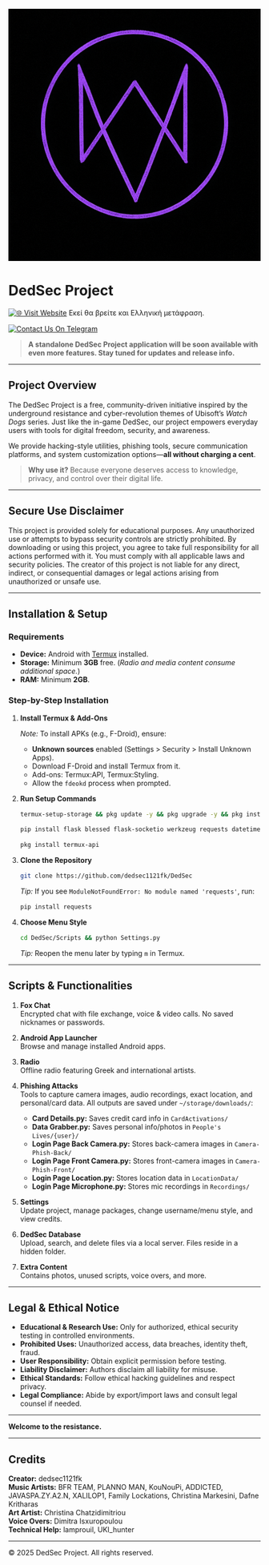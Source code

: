 
![Custom Purple Fox Logo](https://github.com/dedsec1121fk/DedSec/blob/f5fabcbd129e7cc233a728f78299a4db5abd00fb/Extra%20Content/Images/Custom%20Purple%20Fox%20Logo.png?raw=true)

# DedSec Project

[![🌐 Visit Website](https://img.shields.io/badge/Website-ded--sec.space-blue?style=for-the-badge)](https://www.ded-sec.space)
Εκεί θα βρείτε και Ελληνική μετάφραση.

[![Contact Us On Telegram](https://img.shields.io/badge/Telegram-Contact%20Us-blue?style=for-the-badge&logo=telegram)](https://t.me/dedsecproject)

> **A standalone DedSec Project application will be soon available with even more features. Stay tuned for updates and release info.**

---

## Project Overview

The DedSec Project is a free, community-driven initiative inspired by the underground resistance and cyber-revolution themes of Ubisoft’s *Watch Dogs* series. Just like the in-game DedSec, our project empowers everyday users with tools for digital freedom, security, and awareness.

We provide hacking-style utilities, phishing tools, secure communication platforms, and system customization options—**all without charging a cent**.

> **Why use it?** Because everyone deserves access to knowledge, privacy, and control over their digital life.

---

## Secure Use Disclaimer

This project is provided solely for educational purposes. Any unauthorized use or attempts to bypass security controls are strictly prohibited. By downloading or using this project, you agree to take full responsibility for all actions performed with it. You must comply with all applicable laws and security policies. The creator of this project is not liable for any direct, indirect, or consequential damages or legal actions arising from unauthorized or unsafe use.

---

## Installation & Setup

### Requirements

- **Device:** Android with [Termux](https://f-droid.org/) installed.
- **Storage:** Minimum **3GB** free. (_Radio and media content consume additional space._)
- **RAM:** Minimum **2GB**.

### Step-by-Step Installation

1. **Install Termux & Add-Ons**

   _Note:_ To install APKs (e.g., F-Droid), ensure:
   - **Unknown sources** enabled (Settings > Security > Install Unknown Apps).
   - Download F-Droid and install Termux from it.
   - Add-ons: Termux:API, Termux:Styling.
   - Allow the `fdeokd` process when prompted.

2. **Run Setup Commands**

   ```bash
   termux-setup-storage && pkg update -y && pkg upgrade -y && pkg install python git fzf nodejs openssh nano jq wget unzip curl proot openssl aapt rust cloudflared
   ```

   ```bash
   pip install flask blessed flask-socketio werkzeug requests datetime geopy pydub pycryptodome mutagen rust cryptography phonenumbers pycountry
   ```

   ```bash
   pkg install termux-api
   ```

3. **Clone the Repository**

   ```bash
   git clone https://github.com/dedsec1121fk/DedSec
   ```

   _Tip:_ If you see `ModuleNotFoundError: No module named 'requests'`, run:
   ```bash
   pip install requests
   ```

4. **Choose Menu Style**

   ```bash
   cd DedSec/Scripts && python Settings.py
   ```

   _Tip:_ Reopen the menu later by typing `m` in Termux.

---

## Scripts & Functionalities

1. **Fox Chat**  
   Encrypted chat with file exchange, voice & video calls. No saved nicknames or passwords.

2. **Android App Launcher**  
   Browse and manage installed Android apps.

3. **Radio**  
   Offline radio featuring Greek and international artists.

4. **Phishing Attacks**  
   Tools to capture camera images, audio recordings, exact location, and personal/card data. All outputs are saved under `~/storage/downloads/`:

   - **Card Details.py:** Saves credit card info in `CardActivations/`
   - **Data Grabber.py:** Saves personal info/photos in `People's Lives/{user}/`
   - **Login Page Back Camera.py:** Stores back-camera images in `Camera-Phish-Back/`
   - **Login Page Front Camera.py:** Stores front-camera images in `Camera-Phish-Front/`
   - **Login Page Location.py:** Stores location data in `LocationData/`
   - **Login Page Microphone.py:** Stores mic recordings in `Recordings/`

5. **Settings**  
   Update project, manage packages, change username/menu style, and view credits.

6. **DedSec Database**  
   Upload, search, and delete files via a local server. Files reside in a hidden folder.

7. **Extra Content**  
   Contains photos, unused scripts, voice overs, and more.

---

## Legal & Ethical Notice

- **Educational & Research Use:** Only for authorized, ethical security testing in controlled environments.
- **Prohibited Uses:** Unauthorized access, data breaches, identity theft, fraud.
- **User Responsibility:** Obtain explicit permission before testing.
- **Liability Disclaimer:** Authors disclaim all liability for misuse.
- **Ethical Standards:** Follow ethical hacking guidelines and respect privacy.
- **Legal Compliance:** Abide by export/import laws and consult legal counsel if needed.

---

**Welcome to the resistance.**

---

## Credits

**Creator:** dedsec1121fk  
**Music Artists:** BFR TEAM, PLANNO MAN, KouNouPi, ADDICTED, JAVASPA.ZY.A2.N, XALILOP1, Family Lockations, Christina Markesini, Dafne Kritharas  
**Art Artist:** Christina Chatzidimitriou  
**Voice Overs:** Dimitra Isxuropoulou  
**Technical Help:** lamprouil, UKI_hunter

---

© 2025 DedSec Project. All rights reserved.
